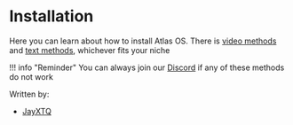 # Installation

Here you can learn about how to install Atlas OS. There is [video methods](Video%20Methods.md) and [text methods](Text%20Methods.md), whichever fits your niche

!!! info "Reminder"
    You can always join our [Discord](https://discord.com/servers/atlas-795710270000332800) if any of these methods do not work

Written by: 
- [JayXTQ](https://github.com/JayXTQ)